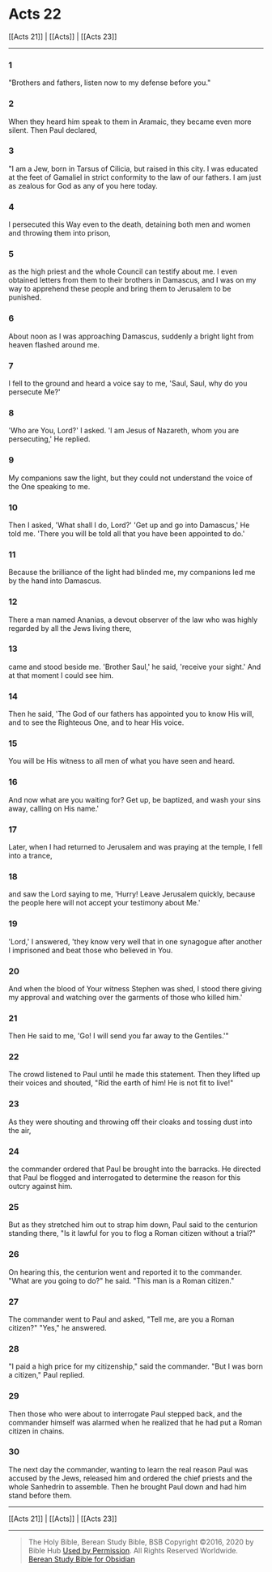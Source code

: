 # Acts 22

[[Acts 21]] | [[Acts]] | [[Acts 23]]

---

### 1
"Brothers and fathers, listen now to my defense before you."

### 2
When they heard him speak to them in Aramaic, they became even more silent. Then Paul declared,

### 3
"I am a Jew, born in Tarsus of Cilicia, but raised in this city. I was educated at the feet of Gamaliel in strict conformity to the law of our fathers. I am just as zealous for God as any of you here today.

### 4
I persecuted this Way even to the death, detaining both men and women and throwing them into prison,

### 5
as the high priest and the whole Council can testify about me. I even obtained letters from them to their brothers in Damascus, and I was on my way to apprehend these people and bring them to Jerusalem to be punished.

### 6
About noon as I was approaching Damascus, suddenly a bright light from heaven flashed around me.

### 7
I fell to the ground and heard a voice say to me, 'Saul, Saul, why do you persecute Me?'

### 8
'Who are You, Lord?' I asked. 'I am Jesus of Nazareth, whom you are persecuting,' He replied.

### 9
My companions saw the light, but they could not understand the voice of the One speaking to me.

### 10
Then I asked, 'What shall I do, Lord?' 'Get up and go into Damascus,' He told me. 'There you will be told all that you have been appointed to do.'

### 11
Because the brilliance of the light had blinded me, my companions led me by the hand into Damascus.

### 12
There a man named Ananias, a devout observer of the law who was highly regarded by all the Jews living there,

### 13
came and stood beside me. 'Brother Saul,' he said, 'receive your sight.' And at that moment I could see him.

### 14
Then he said, 'The God of our fathers has appointed you to know His will, and to see the Righteous One, and to hear His voice.

### 15
You will be His witness to all men of what you have seen and heard.

### 16
And now what are you waiting for? Get up, be baptized, and wash your sins away, calling on His name.'

### 17
Later, when I had returned to Jerusalem and was praying at the temple, I fell into a trance,

### 18
and saw the Lord saying to me, 'Hurry! Leave Jerusalem quickly, because the people here will not accept your testimony about Me.'

### 19
'Lord,' I answered, 'they know very well that in one synagogue after another I imprisoned and beat those who believed in You.

### 20
And when the blood of Your witness Stephen was shed, I stood there giving my approval and watching over the garments of those who killed him.'

### 21
Then He said to me, 'Go! I will send you far away to the Gentiles.'"

### 22
The crowd listened to Paul until he made this statement. Then they lifted up their voices and shouted, "Rid the earth of him! He is not fit to live!"

### 23
As they were shouting and throwing off their cloaks and tossing dust into the air,

### 24
the commander ordered that Paul be brought into the barracks. He directed that Paul be flogged and interrogated to determine the reason for this outcry against him.

### 25
But as they stretched him out to strap him down, Paul said to the centurion standing there, "Is it lawful for you to flog a Roman citizen without a trial?"

### 26
On hearing this, the centurion went and reported it to the commander. "What are you going to do?" he said. "This man is a Roman citizen."

### 27
The commander went to Paul and asked, "Tell me, are you a Roman citizen?" "Yes," he answered.

### 28
"I paid a high price for my citizenship," said the commander. "But I was born a citizen," Paul replied.

### 29
Then those who were about to interrogate Paul stepped back, and the commander himself was alarmed when he realized that he had put a Roman citizen in chains.

### 30
The next day the commander, wanting to learn the real reason Paul was accused by the Jews, released him and ordered the chief priests and the whole Sanhedrin to assemble. Then he brought Paul down and had him stand before them.

---

[[Acts 21]] | [[Acts]] | [[Acts 23]]

---

> The Holy Bible, Berean Study Bible, BSB
> Copyright &copy;2016, 2020 by Bible Hub
> [Used by Permission](https://berean.bible/terms.htm). All Rights Reserved Worldwide.
> [Berean Study Bible for Obsidian](https://github.com/gapmiss/berean-study-bible-for-obsidian)</small>

